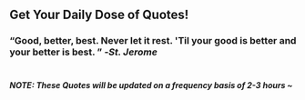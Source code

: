 ## Get Your Daily Dose of Quotes!
### <q>Good, better, best. Never let it rest. 'Til your good is better and your better is best. </q> -<em>St. Jerome</em> <br><br>
##### NOTE: These Quotes will be updated on a frequency basis of 2-3 hours ~
